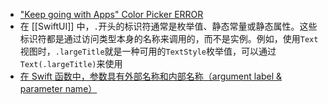 - ["Keep going with Apps" Color Picker ERROR](https://developer.apple.com/forums/thread/707398)
- 在 [[SwiftUI]] 中，`.`开头的标识符通常是枚举值、静态常量或静态属性。这些标识符都是通过访问类型本身的名称来调用的，而不是实例。例如，使用`Text`视图时，`.largeTitle`就是一种可用的`TextStyle`枚举值，可以通过`Text(.largeTitle)`来使用
- [在 Swift 函数中，参数具有外部名称和内部名称（argument label & parameter name）](https://medium.com/%E5%BD%BC%E5%BE%97%E6%BD%98%E7%9A%84-swift-ios-app-%E9%96%8B%E7%99%BC%E5%95%8F%E9%A1%8C%E8%A7%A3%E7%AD%94%E9%9B%86/swift-function-%E5%8F%83%E6%95%B8%E7%9A%84%E5%A4%96%E9%83%A8%E5%90%8D-%E5%85%A7%E9%83%A8%E5%90%8D-argument-label-parameter-name-9a6410be9189)